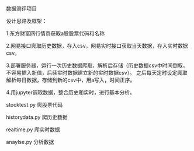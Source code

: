 
数据测评项目

设计思路及框架：

1.东方财富网行情页获取a股股票代码和名称

2.网易接口爬取历史数据，存入csv，网易实时接口获取当天数据，存入实时数据csv。

3.部署服务器，运行一次历史数据爬取，解析后存储（历史数据csv中时间倒叙，不容易插入新值，后续实时数据建立新的实时数据csv）。
  之后每天定时设定爬取解析每日数据，存储到新的csv中，用a写入，时间正序。

4.用jupyter调取数据，整合历史和实时，进行基本分析。


stocktest.py
爬股票代码

historydata.py
爬历史数据

realtime.py
爬实时数据

anaylse.py
分析数据

